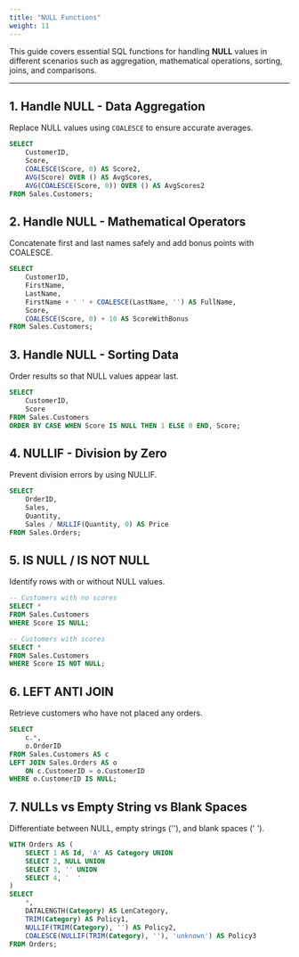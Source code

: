 ```yaml
---
title: "NULL Functions"
weight: 11
---
```



This guide covers essential SQL functions for handling **NULL** values in different scenarios such as aggregation, mathematical operations, sorting, joins, and comparisons.


---

## 1. Handle NULL - Data Aggregation

Replace NULL values using `COALESCE` to ensure accurate averages.

```sql
SELECT
    CustomerID,
    Score,
    COALESCE(Score, 0) AS Score2,
    AVG(Score) OVER () AS AvgScores,
    AVG(COALESCE(Score, 0)) OVER () AS AvgScores2
FROM Sales.Customers;
```

## 2. Handle NULL - Mathematical Operators

Concatenate first and last names safely and add bonus points with COALESCE.

```sql
SELECT
    CustomerID,
    FirstName,
    LastName,
    FirstName + ' ' + COALESCE(LastName, '') AS FullName,
    Score,
    COALESCE(Score, 0) + 10 AS ScoreWithBonus
FROM Sales.Customers;
```

## 3. Handle NULL - Sorting Data

Order results so that NULL values appear last.
```sql
SELECT
    CustomerID,
    Score
FROM Sales.Customers
ORDER BY CASE WHEN Score IS NULL THEN 1 ELSE 0 END, Score;
```

## 4. NULLIF - Division by Zero

Prevent division errors by using NULLIF.
```sql
SELECT
    OrderID,
    Sales,
    Quantity,
    Sales / NULLIF(Quantity, 0) AS Price
FROM Sales.Orders;
```

## 5. IS NULL / IS NOT NULL

Identify rows with or without NULL values.
```sql
-- Customers with no scores
SELECT *
FROM Sales.Customers
WHERE Score IS NULL;

-- Customers with scores
SELECT *
FROM Sales.Customers
WHERE Score IS NOT NULL;
```
## 6. LEFT ANTI JOIN

Retrieve customers who have not placed any orders.
```sql
SELECT
    c.*,
    o.OrderID
FROM Sales.Customers AS c
LEFT JOIN Sales.Orders AS o
    ON c.CustomerID = o.CustomerID
WHERE o.CustomerID IS NULL;
```

## 7. NULLs vs Empty String vs Blank Spaces

Differentiate between NULL, empty strings (''), and blank spaces (' ').
```sql
WITH Orders AS (
    SELECT 1 AS Id, 'A' AS Category UNION
    SELECT 2, NULL UNION
    SELECT 3, '' UNION
    SELECT 4, '  '
)
SELECT 
    *,
    DATALENGTH(Category) AS LenCategory,
    TRIM(Category) AS Policy1,
    NULLIF(TRIM(Category), '') AS Policy2,
    COALESCE(NULLIF(TRIM(Category), ''), 'unknown') AS Policy3
FROM Orders;
```